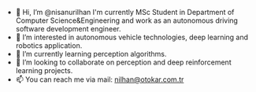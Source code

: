 - 👋 Hi, I’m @nisanurilhan I'm currently MSc Student in Department of Computer Science&Engineering and work as an autonomous driving software development engineer.
- 👀 I’m interested in autonomous vehicle technologies, deep learning and robotics application.
- 🌱 I’m currently learning perception algorithms. 
- 💞️ I’m looking to collaborate on perception and deep reinforcement learning projects.
- 📫 You can reach me via mail: nilhan@otokar.com.tr

<!---
nisanurilhan/nisanurilhan is a ✨ special ✨ repository because its `README.md` (this file) appears on your GitHub profile.
You can click the Preview link to take a look at your changes.
--->
